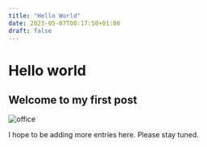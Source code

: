 ```yaml
---
title: "Hello World"
date: 2023-05-07T00:17:50+01:00
draft: false
---
```


# Hello world 
## Welcome to my first post

![office](/bracknell-capitol-building.jpg)

I hope to be adding more entries here. Please stay tuned.